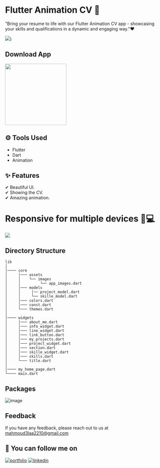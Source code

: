 
# Flutter Animation CV 📝

"Bring your resume to life with our Flutter Animation CV app - showcasing your skills and qualifications in a dynamic and engaging way."❤️ 

![](https://user-images.githubusercontent.com/60518534/212568723-cdcd65a3-1217-421e-897c-7e628282eb42.gif))

## Download App 
<a href="https://github.com/MahmoudAlaa22/flutter-animate-cv/releases/download/V1/app-release.apk"><img src="https://playerzon.com/asset/download.png" width="200"></img></a>

## ⚙ Tools Used
- Flutter 
- Dart
- Animation

## ✨ Features
✔ Beautiful UI.\
✔ Showing the CV.\
✔ Amazing animation.



# Responsive for multiple devices 📱💻 
![](https://user-images.githubusercontent.com/60518534/212568752-0bbf9d7c-64d6-4537-af0f-688abc772634.gif)

## Directory Structure

```
lib
│
│──── core
│     │─── assets
│     │    └── images
│     │         └── app_images.dart
│     │─── models
│     │     │── project_model.dart
│     │     └── skille_model.dart
│     │─── colors.dart
│     │─── const.dart
│     └─── themes.dart
│
│──── widgets
│     │─── about_me.dart
│     │─── info_widget.dart
│     │─── line_widget.dart
│     │─── link_button.dart
│     │─── my_projects.dart
│     │─── project_widget.dart
│     │─── section.dart
│     │─── skille_widget.dart
│     │─── skills.dart
│     └─── title.dart
│
│──── my_home_page.dart
└──── main.dart    
```


## Packages

![image](https://user-images.githubusercontent.com/60518534/212569682-d3c3b139-c4dd-4373-972f-b3a30894a755.png)

## Feedback

If you have any feedback, please reach out to us at mahmoud3laa2210@gmail.com

## 🔗 You can follow me on

[![portfolio](https://img.shields.io/badge/GitHub-100000?style=for-the-badge&logo=github&logoColor=white)](https://github.com/MahmoudAlaa22)
[![linkedin](https://img.shields.io/badge/linkedin-0A66C2?style=for-the-badge&logo=linkedin&logoColor=white)](https://www.linkedin.com/in/mahmoudalaa2210/)
